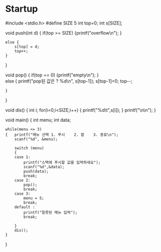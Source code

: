 # Startup

#include <stdio.h>
#define SIZE 5
int top=0;
int s[SIZE];


void push(int d)
{
	if(top >= SIZE) {printf("overflow\n");
	}
	
	else {
		s[top] = d;
		top++;
	}
	
}

void pop()
{
	if(top == 0) {printf("empty\n"); }		
	else {
		printf("pop된 값은 ? %d\n", s[top-1]);
		s[top-1]=0;
		top--;
		
	}
}

void dis()
{
	int i;
	for(i=0;i<SIZE;i++)
	{
		printf("%d\t",s[i]);
	}
	printf("\n\n");
}


void main()
{
	int menu;
	int data;
	


	while(menu <= 3)
	{	printf("메뉴 선택 1. 푸시    2. 팝    3. 종료\n");
		scanf("%d", &menu);
		
		switch (menu)
		{
		case 1:
			printf("스택에 푸시할 값을 입력하세요");
			scanf("%d",&data);
			push(data);
			break;
		case 2:
			pop();
			break;
		case 3:
			menu = 5;
			break;
		default :
			printf("잘못된 메뉴 입력");
			break;

		}
		dis();
	}
	

}
